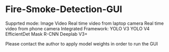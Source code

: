 # Fire-Smoke-Detection-GUI
Supprted mode:
Image
Video
Real time video from laptop camera
Real time video from phone camera
Integrated Framework:
YOLO V3
YOLO V4
EfficientDet
Mask R-CNN
Deeplab V3+

Please contact the author to apply model weights in order to run the GUI
